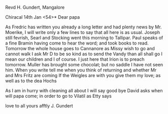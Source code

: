 Revd H. Gundert, Mangalore

 Chiracal 14th Jan <54>*
Dear papa

As Fredric has written you already a long letter and had plenty news by Mr. Moerike, I will write only a few lines to say that all here is as usual. Joseph still fevrish, Searl and Stocking went this morning to Tallipar. Paul speaks of a fine Bramin having come to hear the word; and took books to read. Tomorrow the whole house goes to Cannanore as Missy wish to go and cannot walk I ask Mr D to be so kind as to send the Vandy than all shall go I mean our children and I of course. I just here that Irion is to preach tomorrow. Muller has brought some chocolat; but no saddle I have not seen him. When you write tell me when you think of returning and whether Mr and Mrs Fritz are coming If the Weigles are with you give them my love; as well as to the dea Hochs

As I am in hurry with cleaning all about I will say good bye David asks when will papa come; in order to go to Vilatil as Etty says

love to all
 yours afftly
 J. Gundert

